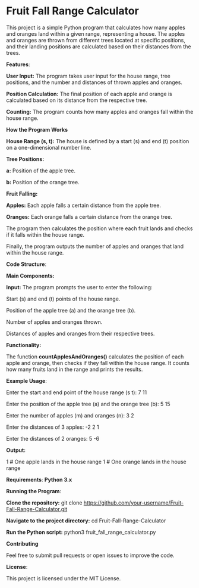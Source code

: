 # **Fruit Fall Range Calculator**

This project is a simple Python program that calculates how many apples and oranges land within a given range, representing a house. The apples and oranges are thrown from different trees located at specific positions, and their landing positions are calculated based on their distances from the trees.

**Features**:

**User Input:**  The program takes user input for the house range, tree positions, and the number and distances of thrown apples and oranges.

**Position Calculation:**  The final position of each apple and orange is calculated based on its distance from the respective tree.

**Counting:** The program counts how many apples and oranges fall within the house range.

**How the Program Works**

**House Range (s, t):**  The house is defined by a start (s) and end (t) position on a one-dimensional number line.

**Tree Positions:**

**a:**  Position of the apple tree.

**b:**  Position of the orange tree.

**Fruit Falling:**

**Apples:** Each apple falls a certain distance from the apple tree.

**Oranges:** Each orange falls a certain distance from the orange tree.

The program then calculates the position where each fruit lands and checks if it falls within the house range.

Finally, the program outputs the number of apples and oranges that land within the house range.

**Code Structure**:

**Main Components:**

**Input:**  The program prompts the user to enter the following:

Start (s) and end (t) points of the house range.

Position of the apple tree (a) and the orange tree (b).

Number of apples and oranges thrown.

Distances of apples and oranges from their respective trees.

**Functionality:**

The function **countApplesAndOranges()** calculates the position of each apple and orange, then checks if they fall within the house range. It counts how many fruits land in the range and prints the results.

**Example Usage**:

Enter the start and end point of the house range (s t): 7 11

Enter the position of the apple tree (a) and the orange tree (b): 5 15

Enter the number of apples (m) and oranges (n): 3 2

Enter the distances of 3 apples: -2 2 1

Enter the distances of 2 oranges: 5 -6

**Output:**

1  # One apple lands in the house range
1  # One orange lands in the house range

**Requirements**:  **Python 3.x**

**Running the Program**:

**Clone the repository:**  git clone https://github.com/your-username/Fruit-Fall-Range-Calculator.git

**Navigate to the project directory:**  cd Fruit-Fall-Range-Calculator

**Run the Python script:**  python3 fruit_fall_range_calculator.py

**Contributing**

Feel free to submit pull requests or open issues to improve the code.

**License**:

This project is licensed under the MIT License.


